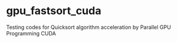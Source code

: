 # gpu_fastsort_cuda
Testing codes for Quicksort algorithm acceleration by Parallel GPU Programming CUDA 
